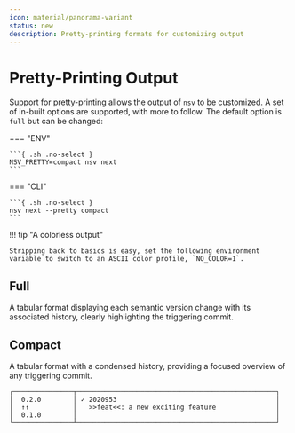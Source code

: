 ```yaml
---
icon: material/panorama-variant
status: new
description: Pretty-printing formats for customizing output
---
```


# Pretty-Printing Output

Support for pretty-printing allows the output of `nsv` to be customized. A set of in-built options are supported, with more to follow. The default option is `full` but can be changed:

=== "ENV"

    ```{ .sh .no-select }
    NSV_PRETTY=compact nsv next
    ```

=== "CLI"

    ```{ .sh .no-select }
    nsv next --pretty compact
    ```

!!! tip "A colorless output"

    Stripping back to basics is easy, set the following environment variable to switch to an ASCII color profile, `NO_COLOR=1`.

## Full

A tabular format displaying each semantic version change with its associated history, clearly highlighting the triggering commit.

## Compact

A tabular format with a condensed history, providing a focused overview of any triggering commit.

```{ .text .no-select .no-copy }
┌───────────────┬──────────────────────────────────────────────────┐
│  0.2.0        │ ✓ 2020953                                        │
│  ↑↑           │   >>feat<<: a new exciting feature               │
│  0.1.0        │                                                  │
└───────────────┴──────────────────────────────────────────────────┘
```
